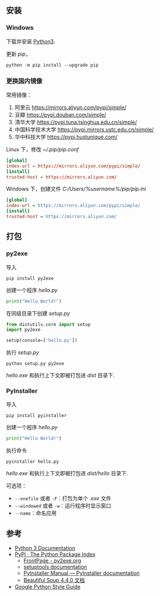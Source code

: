 ## 安装

### Windows

下载并安装 [Python3](https://www.python.org/downloads/release/python-376/).

更新 *pip*，

```shell
python -m pip install --upgrade pip
```

### 更换国内镜像

常用镜像：

1. 阿里云 <https://mirrors.aliyun.com/pypi/simple/>
2. 豆瓣 <https://pypi.douban.com/simple/>
3. 清华大学 <https://pypi.tuna.tsinghua.edu.cn/simple/>
4. 中国科学技术大学 <https://pypi.mirrors.ustc.edu.cn/simple/>
5. 华中科技大学 <https://pypi.hustunique.com/>

Linux 下，修改 *~/.pip/pip.conf*

```conf title="pip.conf"
[global]
index-url = https://mirrors.aliyun.com/pypi/simple/
[install]
trusted-host = https://mirrors.aliyun.com/
```

Windows 下，创建文件 *C:/Users/%username%/pip/pip.ini*

```ini title="pip.ini"
[global]
index-url = https://mirrors.aliyun.com/pypi/simple/
[install]
trusted-host = https://mirrors.aliyun.com/
```

## 打包

### py2exe

导入

```shell
pip install py2exe
```

创建一个程序 *hello.py*

```python title="hello.py"
print("Hello World!")
```

在同级目录下创建 *setup.py*

```python title="setup.py"
from distutils.core import setup
import py2exe

setup(console=['hello.py'])
```

执行 *setup.py*

```shell
python setup.py py2exe
```

*hello.exe* 和执行上下文即被打包进 *dist* 目录下.

### PyInstaller

导入

```
pip install pyinstaller
```

创建一个程序 *hello.py*

```python title="hello.py"
print("Hello World!")
```

执行命令

```shell
pyinstaller hello.py
```

*hello.exe* 和执行上下文即被打包进 *dist/hello* 目录下.

可选项：

- `--onefile` 或者 `-F`：打包为单个 *.exe* 文件
- `--windowed` 或者 `-w`：运行程序时显示窗口
- `--name`：命名应用

## 参考

- [Python 3 Documentation](https://docs.python.org/zh-cn/3/)
- [PyPI · The Python Package Index](https://pypi.org/)
  - [FrontPage - py2exe.org](http://www.py2exe.org/)
  - [setuptools documentation](https://setuptools.pypa.io/en/latest/)
  - [PyInstaller Manual — PyInstaller documentation](https://pyinstaller.org/en/stable/)
  - [Beautiful Soup 4.4.0 文档](https://beautifulsoup.readthedocs.io/zh_CN/v4.4.0/#)
- [Google Python Style Guide](https://google.github.io/styleguide/pyguide.html)